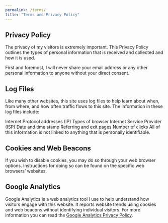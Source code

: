 ```yaml
---
permalink: /terms/
title: "Terms and Privacy Policy"
---
```


## Privacy Policy

The privacy of my visitors is extremely important. This Privacy Policy outlines the types of personal information that is received and collected and how it is used.

First and foremost, I will never share your email address or any other personal information to anyone without your direct consent.

## Log Files

Like many other websites, this site uses log files to help learn about when, from where, and how often traffic flows to this site. The information in these log files include:

Internet Protocol addresses (IP)
Types of browser
Internet Service Provider (ISP)
Date and time stamp
Referring and exit pages
Number of clicks
All of this information is not linked to anything that is personally identifiable.

## Cookies and Web Beacons

If you wish to disable cookies, you may do so through your web browser options. Instructions for doing so can be found on the specific web browsers’ websites.

## Google Analytics

Google Analytics is a web analytics tool I use to help understand how visitors engage with this website. It reports website trends using cookies and web beacons without identifying individual visitors. For more information you can read the [Google Analytics Privacy Policy](http://www.google.com/analytics/learn/privacy.html).
